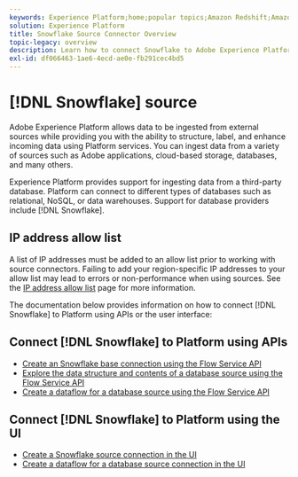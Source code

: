 ```yaml
---
keywords: Experience Platform;home;popular topics;Amazon Redshift;Amazon redshift;redshift;Redshift
solution: Experience Platform
title: Snowflake Source Connector Overview
topic-legacy: overview
description: Learn how to connect Snowflake to Adobe Experience Platform using APIs or the user interface.
exl-id: df066463-1ae6-4ecd-ae0e-fb291cec4bd5
---
```

# [!DNL Snowflake] source

Adobe Experience Platform allows data to be ingested from external sources while providing you with the ability to structure, label, and enhance incoming data using Platform services. You can ingest data from a variety of sources such as Adobe applications, cloud-based storage, databases, and many others.

Experience Platform provides support for ingesting data from a third-party database. Platform can connect to different types of databases such as relational, NoSQL, or data warehouses. Support for database providers include [!DNL Snowflake].

## IP address allow list

A list of IP addresses must be added to an allow list prior to working with source connectors. Failing to add your region-specific IP addresses to your allow list may lead to errors or non-performance when using sources. See the [IP address allow list](../../ip-address-allow-list.md) page for more information.

The documentation below provides information on how to connect [!DNL Snowflake] to Platform using APIs or the user interface:

## Connect [!DNL Snowflake] to Platform using APIs

- [Create an Snowflake base connection using the Flow Service API](../../tutorials/api/create/databases/snowflake.md)
- [Explore the data structure and contents of a database source using the Flow Service API](../../tutorials/api/explore/database-nosql.md)
- [Create a dataflow for a database source using the Flow Service API](../../tutorials/api/collect/database-nosql.md)

## Connect [!DNL Snowflake] to Platform using the UI

- [Create a Snowflake source connection in the UI](../../tutorials/ui/create/databases/snowflake.md)
- [Create a dataflow for a database source connection in the UI](../../tutorials/ui/dataflow/databases.md)
